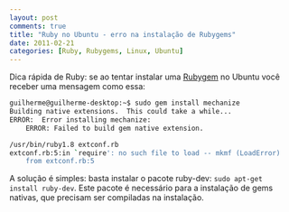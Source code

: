 ```yaml
---
layout: post
comments: true
title: "Ruby no Ubuntu - erro na instalação de Rubygems"
date: 2011-02-21
categories: [Ruby, Rubygems, Linux, Ubuntu]
---
```

Dica rápida de Ruby: se ao tentar instalar uma [Rubygem](http://rubygems.org) no Ubuntu você receber uma mensagem como essa:

```sh
guilherme@guilherme-desktop:~$ sudo gem install mechanize
Building native extensions.  This could take a while...
ERROR:  Error installing mechanize:
    ERROR: Failed to build gem native extension.

/usr/bin/ruby1.8 extconf.rb
extconf.rb:5:in `require': no such file to load -- mkmf (LoadError)
    from extconf.rb:5
```

A solução é simples: basta instalar o pacote ruby-dev: `sudo apt-get install ruby-dev`. Este pacote é necessário para a instalação de gems nativas, que precisam ser compiladas na instalação.
